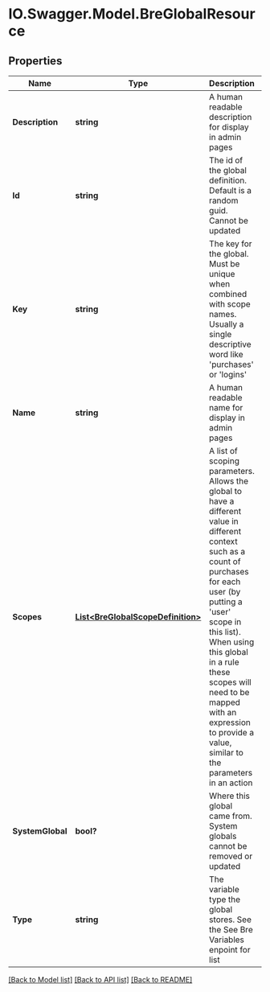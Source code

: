 # IO.Swagger.Model.BreGlobalResource
## Properties

Name | Type | Description | Notes
------------ | ------------- | ------------- | -------------
**Description** | **string** | A human readable description for display in admin pages | [optional] 
**Id** | **string** | The id of the global definition. Default is a random guid. Cannot be updated | [optional] 
**Key** | **string** | The key for the global. Must be unique when combined with scope names. Usually a single descriptive word like &#39;purchases&#39; or &#39;logins&#39; | 
**Name** | **string** | A human readable name for display in admin pages | [optional] 
**Scopes** | [**List&lt;BreGlobalScopeDefinition&gt;**](BreGlobalScopeDefinition.md) | A list of scoping parameters. Allows the global to have a different value in different context such as a count of purchases for each user (by putting a &#39;user&#39; scope in this list). When using this global in a rule these scopes will need to be mapped with an expression to provide a value, similar to the parameters in an action | [optional] 
**SystemGlobal** | **bool?** | Where this global came from. System globals cannot be removed or updated | [optional] 
**Type** | **string** | The variable type the global stores. See the See Bre Variables enpoint for list | 

[[Back to Model list]](../README.md#documentation-for-models) [[Back to API list]](../README.md#documentation-for-api-endpoints) [[Back to README]](../README.md)

